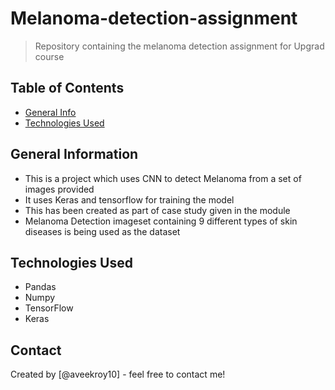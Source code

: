 # Melanoma-detection-assignment
> Repository containing the melanoma detection assignment for Upgrad course


## Table of Contents
* [General Info](#general-information)
* [Technologies Used](#technologies-used)


<!-- You can include any other section that is pertinent to your problem -->

## General Information
- This is a project which uses CNN to detect Melanoma from a set of images provided
- It uses Keras and tensorflow for training the model
- This has been created as part of case study given in the module
- Melanoma Detection imageset containing 9 different types of skin diseases is being used as the dataset



## Technologies Used
- Pandas
- Numpy
- TensorFlow
- Keras



## Contact
Created by [@aveekroy10] - feel free to contact me!


